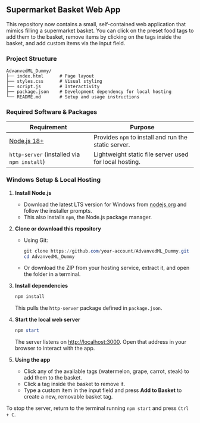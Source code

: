 ## Supermarket Basket Web App

This repository now contains a small, self-contained web application that mimics
filling a supermarket basket. You can click on the preset food tags to add them
to the basket, remove items by clicking on the tags inside the basket, and add
custom items via the input field.

### Project Structure

```
AdvanvedML_Dummy/
├── index.html      # Page layout
├── styles.css      # Visual styling
├── script.js       # Interactivity
├── package.json    # Development dependency for local hosting
└── README.md       # Setup and usage instructions
```

### Required Software & Packages

| Requirement | Purpose |
|-------------|---------|
| [Node.js 18+](https://nodejs.org/) | Provides `npm` to install and run the static server. |
| `http-server` (installed via `npm install`) | Lightweight static file server used for local hosting. |

### Windows Setup & Local Hosting

1. **Install Node.js**
   - Download the latest LTS version for Windows from [nodejs.org](https://nodejs.org/) and follow the installer prompts.
   - This also installs `npm`, the Node.js package manager.

2. **Clone or download this repository**
   - Using Git:
     ```powershell
     git clone https://github.com/your-account/AdvanvedML_Dummy.git
     cd AdvanvedML_Dummy
     ```
   - Or download the ZIP from your hosting service, extract it, and open the folder in a terminal.

3. **Install dependencies**
   ```powershell
   npm install
   ```
   This pulls the `http-server` package defined in `package.json`.

4. **Start the local web server**
   ```powershell
   npm start
   ```
   The server listens on [http://localhost:3000](http://localhost:3000). Open that address in your browser to interact with the app.

5. **Using the app**
   - Click any of the available tags (watermelon, grape, carrot, steak) to add them to the basket.
   - Click a tag inside the basket to remove it.
   - Type a custom item in the input field and press **Add to Basket** to create a new, removable basket tag.

To stop the server, return to the terminal running `npm start` and press `Ctrl + C`.
